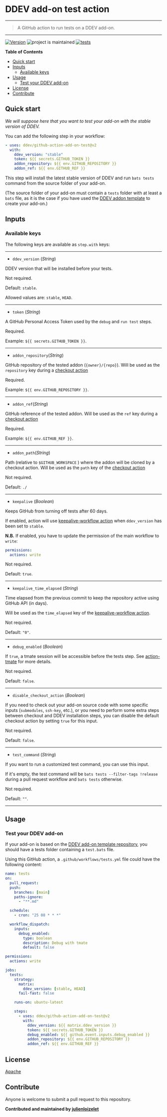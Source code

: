 # DDEV add-on test action

---

> A GitHub action to run tests on a DDEV add-on.

---

[![Version](https://img.shields.io/github/v/release/ddev/github-action-add-on-test)](https://github.com/ddev/github-action-add-on-test/releases)
![project is maintained](https://img.shields.io/maintenance/yes/2024.svg)
[![tests](https://github.com/ddev/github-action-add-on-test/actions/workflows/add-ons-test.yml/badge.svg)](https://github.com/ddev/github-action-add-on-test/actions/workflows/add-ons-test.yml)

<!-- START doctoc generated TOC please keep comment here to allow auto update -->
<!-- DON'T EDIT THIS SECTION, INSTEAD RE-RUN doctoc TO UPDATE -->

**Table of Contents**

- [Quick start](#quick-start)
- [Inputs](#inputs)
  - [Available keys](#available-keys)
- [Usage](#usage)
  - [Test your DDEV add-on](#test-your-ddev-add-on)
- [License](#license)
- [Contribute](#contribute)

<!-- END doctoc generated TOC please keep comment here to allow auto update -->

## Quick start

_We will suppose here that you want to test your add-on with the stable version of DDEV._

You can add the following step in your workflow:

```yaml
- uses: ddev/github-action-add-on-test@v2
  with:
    ddev_version: "stable"
    token: ${{ secrets.GITHUB_TOKEN }}
    addon_repository: ${{ env.GITHUB_REPOSITORY }}
    addon_ref: ${{ env.GITHUB_REF }}
```

This step will install the latest stable version of DDEV and run `bats tests` command from the source folder of your add-on.

(The source folder of your add-on must contain a `tests` folder with at least a `bats` file, as it is the case if you have used the [DDEV addon template](https://github.com/ddev/ddev-addon-template) to create your add-on.)

## Inputs

### Available keys

The following keys are available as `step.with` keys:

---

- `ddev_version` (_String_)

DDEV version that will be installed before your tests.

Not required.

Default: `stable`.

Allowed values are: `stable`, `HEAD`.

---

- `token` (_String_)

A GitHub Personal Access Token used by the `debug` and `run test` steps.

Required.

Example: `${{ secrets.GITHUB_TOKEN }}`.

---

- `addon_repository`(_String_)

GitHub repository of the tested addon (`{owner}/{repo}`). Will be used as the `repository` key during a [checkout
action](https://github.com/actions/checkout#usage)

Required.

Example: `${{ env.GITHUB_REPOSITORY }}`.

---

- `addon_ref`(_String_)

GitHub reference of the tested addon. Will be used as the `ref` key during a [checkout action](https://github.com/actions/checkout#usage)

Required.

Example: `${{ env.GITHUB_REF }}`.

---

- `addon_path`(_String_)

Path (relative to `$GITHUB_WORKSPACE` ) where the addon will be cloned by a checkout action. Will be used as the `path`
key of the [checkout action](https://github.com/actions/checkout#usage)

Not required.

Default: `./`

---

- `keepalive` (_Boolean_)

Keeps GitHub from turning off tests after 60 days.

If enabled, action will use [keepalive-workflow action](https://github.com/gautamkrishnar/keepalive-workflow) when `ddev_version` has been set to `stable`.

**N.B.** If enabled, you have to update the permission of the main workflow to `write`:

```yaml
permissions:
  actions: write
```

Not required.

Default: `true`.

---

- `keepalive_time_elapsed` (_String_)

Time elapsed from the previous commit to keep the repository active using GitHub API (in days).

Will be used as the `time_elapsed` key of the [keepalive-workflow action](https://github.com/gautamkrishnar/keepalive-workflow).

Not required.

Default: `"0"`.

---

- `debug_enabled` (_Boolean_)

If `true`, a tmate session will be accessible before the tests step. See [action-tmate](https://github.com/mxschmitt/action-tmate) for more details.

Not required.

Default: `false`.

---

- `disable_checkout_action` (_Boolean_)

If you need to check out your add-on source code with some specific inputs (`submodules`, `ssh-key`, etc.), or you need to perform some extra steps between checkout and DDEV installation steps, you can disable the default checkout action by setting `true` for this input.

Not required.

Default: `false`.

---

- `test_command` (_String_)

If you want to run a customized test command, you can use this input.

If it's empty, the test command will be `bats tests --filter-tags !release` during a pull request workflow and `bats tests` otherwise.

Not required.

Default: `""`.

---

## Usage

### Test your DDEV add-on

If your add-on is based on the [DDEV add-on template repository](https://github.com/ddev/ddev-addon-template), you
should have a tests folder containing a `test.bats` file.

Using this GitHub action, a `.github/workflows/tests.yml` file could have the following content:

```yaml
name: tests
on:
  pull_request:
  push:
    branches: [main]
    paths-ignore:
      - "**.md"

  schedule:
    - cron: "25 08 * * *"

  workflow_dispatch:
    inputs:
      debug_enabled:
        type: boolean
        description: Debug with tmate
        default: false

permissions:
  actions: write

jobs:
  tests:
    strategy:
      matrix:
        ddev_version: [stable, HEAD]
      fail-fast: false

    runs-on: ubuntu-latest

    steps:
      - uses: ddev/github-action-add-on-test@v2
        with:
          ddev_version: ${{ matrix.ddev_version }}
          token: ${{ secrets.GITHUB_TOKEN }}
          debug_enabled: ${{ github.event.inputs.debug_enabled }}
          addon_repository: ${{ env.GITHUB_REPOSITORY }}
          addon_ref: ${{ env.GITHUB_REF }}
```

## License

[Apache](LICENSE)

## Contribute

Anyone is welcome to submit a pull request to this repository.

**Contributed and maintained by [julienloizelet](https://github.com/julienloizelet)**
